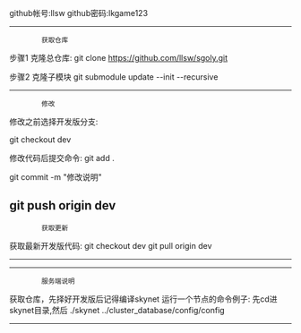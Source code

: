github帐号:llsw
github密码:lkgame123

--------------------------------------------------------

			获取仓库
步骤1 克隆总仓库:
git clone https://github.com/llsw/sgoly.git

步骤2 克隆子模块
git submodule update --init --recursive

---------------------------------------------------------

			修改
修改之前选择开发版分支:

git checkout dev

修改代码后提交命令:
git add .

git commit -m "修改说明"

git push origin dev
---------------------------------------------------------

			获取更新

获取最新开发版代码:
git checkout dev
git pull origin dev

---------------------------------------------------------


---------------------------------------------------------
		
			服务端说明

获取仓库，先择好开发版后记得编译skynet
运行一个节点的命令例子:
先cd进skynet目录,然后 
./skynet ../cluster_database/config/config

---------------------------------------------------------